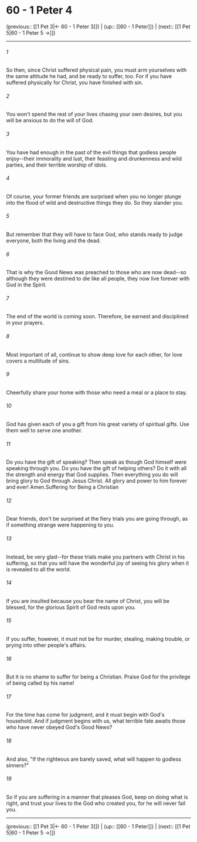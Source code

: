 # 60 - 1 Peter 4

(previous:: [[1 Pet 3|← 60 - 1 Peter 3]]) | (up:: [[60 - 1 Peter]]) | (next:: [[1 Pet 5|60 - 1 Peter 5 →]])

***


###### 1 
So then, since Christ suffered physical pain, you must arm yourselves with the same attitude he had, and be ready to suffer, too. For if you have suffered physically for Christ, you have finished with sin. 

###### 2 
You won't spend the rest of your lives chasing your own desires, but you will be anxious to do the will of God. 

###### 3 
You have had enough in the past of the evil things that godless people enjoy--their immorality and lust, their feasting and drunkenness and wild parties, and their terrible worship of idols. 

###### 4 
Of course, your former friends are surprised when you no longer plunge into the flood of wild and destructive things they do. So they slander you. 

###### 5 
But remember that they will have to face God, who stands ready to judge everyone, both the living and the dead. 

###### 6 
That is why the Good News was preached to those who are now dead--so although they were destined to die like all people, they now live forever with God in the Spirit. 

###### 7 
The end of the world is coming soon. Therefore, be earnest and disciplined in your prayers. 

###### 8 
Most important of all, continue to show deep love for each other, for love covers a multitude of sins. 

###### 9 
Cheerfully share your home with those who need a meal or a place to stay. 

###### 10 
God has given each of you a gift from his great variety of spiritual gifts. Use them well to serve one another. 

###### 11 
Do you have the gift of speaking? Then speak as though God himself were speaking through you. Do you have the gift of helping others? Do it with all the strength and energy that God supplies. Then everything you do will bring glory to God through Jesus Christ. All glory and power to him forever and ever! Amen.Suffering for Being a Christian 

###### 12 
Dear friends, don't be surprised at the fiery trials you are going through, as if something strange were happening to you. 

###### 13 
Instead, be very glad--for these trials make you partners with Christ in his suffering, so that you will have the wonderful joy of seeing his glory when it is revealed to all the world. 

###### 14 
If you are insulted because you bear the name of Christ, you will be blessed, for the glorious Spirit of God rests upon you. 

###### 15 
If you suffer, however, it must not be for murder, stealing, making trouble, or prying into other people's affairs. 

###### 16 
But it is no shame to suffer for being a Christian. Praise God for the privilege of being called by his name! 

###### 17 
For the time has come for judgment, and it must begin with God's household. And if judgment begins with us, what terrible fate awaits those who have never obeyed God's Good News? 

###### 18 
And also, "If the righteous are barely saved, what will happen to godless sinners?" 

###### 19 
So if you are suffering in a manner that pleases God, keep on doing what is right, and trust your lives to the God who created you, for he will never fail you.

***

(previous:: [[1 Pet 3|← 60 - 1 Peter 3]]) | (up:: [[60 - 1 Peter]]) | (next:: [[1 Pet 5|60 - 1 Peter 5 →]])
